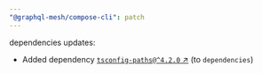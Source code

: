 ```yaml
---
"@graphql-mesh/compose-cli": patch
---
```

dependencies updates:
  - Added dependency [`tsconfig-paths@^4.2.0` ↗︎](https://www.npmjs.com/package/tsconfig-paths/v/4.2.0) (to `dependencies`)

